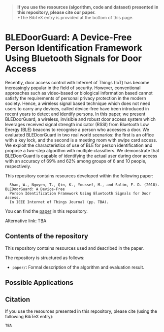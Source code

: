 > **If you use the resources (algorithm, code and dataset) presented in this repository, please cite our paper.**  
*The BibTeX entry is provided at the bottom of this page. 

# BLEDoorGuard: A Device-Free Person Identification Framework Using Bluetooth Signals for Door Access
Recently, door access control with Internet of Things (IoT) has become increasingly popular in the field of security. However, conventional approaches such as video-based or biological information based cannot satisfy the requirements of personal privacy protection in the modern society. Hence, a wireless signal based technique which does not need users to carry any devices, called device-free have been introduced in recent years to detect and identify persons. In this paper, we present BLEDoorGuard, a wireless, invisible and robust door access system which leverages received signal strength indicator (RSSI) from Bluetooth Low Energy (BLE) beacons to recognise a person who accesses a door. We evaluated BLEDoorGuard in two real world scenarios: the first is an office with a key lock, and the second is a meeting room with swipe card access. We exploit the characteristics of use of BLE for person identification and propose a two-step algorithm with multiple classifiers. We demonstrate that BLEDoorGuard is capable of identifying the actual user during door access with
an accuracy of 69% and 62% among groups of 6 and 10 people, respectively.

This repository contains resources developed within the following paper:

	  Shao, W., Nguyen, T., Qin, K., Youssef, M., and Salim, F. D. (2018). BLEDoorGuard: A Device-Free 
	  Person Identification Framework Using Bluetooth Signals for Door Access. 
	  In IEEE Internet of Things Journal (pp. TBA). 

You can find the [paper](https://github.com/cruiseresearchgroup/BLEDoorGuard/blob/master/paper/shao2018BLEDoorGuard.pdf) in this repository. 

Alternative link: TBA

## Contents of the repository
This repository contains resources used and described in the paper.

The repository is structured as follows:

- `paper/`: Formal description of the algorithm and evaluation result. 

## Possible Applications

## Citation
If you use the resources presented in this repository, please cite (using the following BibTeX entry):
```
TBA
```
